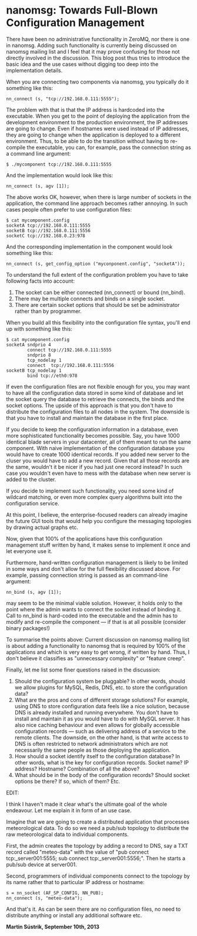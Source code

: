 # nanomsg: Towards Full-Blown Configuration Management



There have been no administrative functionality in ZeroMQ, nor there is one in nanomsg. Adding such functionality is currently being discussed on nanomsg mailing list and I feel that it may prove confusing for those not directly involved in the discussion. This blog post thus tries to introduce the basic idea and the use cases without digging too deep into the implementation details.

When you are connecting two components via nanomsg, you typically do it something like this:

    nn_connect (s, "tcp://192.168.0.111:5555");

The problem with that is that the IP address is hardcoded into the executable. When you get to the point of deploying the application from the development environment to the production environment, the IP addresses are going to change. Even if hostnames were used instead of IP addresses, they are going to change when the application is deployed to a different environment. Thus, to be able to do the transition without having to re-compile the executable, you can, for example, pass the connection string as a command line argument:

    $ ./mycomponent tcp://192.168.0.111:5555

And the implementation would look like this:

    nn_connect (s, agv [1]);

The above works OK, however, when there is large number of sockets in the application, the command line approach becomes rather annoying. In such cases people often prefer to use configuration files:

    $ cat mycomponent.config
    socketA tcp://192.168.0.111:5555
    socketB tcp://192.168.0.111:5556
    socketC tcp://192.168.0.23:978

And the corresponding implementation in the component would look something like this:

    nn_connect (s, get_config_option ("myconponent.config", "socketA"));

To understand the full extent of the configuration problem you have to take following facts into account:

1.  The socket can be either connected (nn\_connect) or bound (nn\_bind).
2.  There may be multiple connects and binds on a single socket.
3.  There are certain socket options that should be set be administrator rather than by programmer.

When you build all this flexibility into the configuration file syntax, you'll end up with something like this:

    $ cat mycomponent.config
    socketA sndprio 4
            connect tcp://192.168.0.111:5555
            sndprio 8
            tcp_nodelay 1
            connect  tcp://192.168.0.111:5556
    socketB tcp_nodelay 1
            bind tcp://eth0:978

If even the configuration files are not flexible enough for you, you may want to have all the configuration data stored in some kind of database and let the socket query the database to retrieve the connects, the binds and the socket options. The upside of this approach is that you don't have to distribute the configuration files to all nodes in the system. The downside is that you have to install and maintain the database in the first place.

If you decide to keep the configuration information in a database, even more sophisticated functionality becomes possible. Say, you have 1000 identical blade servers in your datacenter, all of them meant to run the same component. With naive implementation of the configuration database you would have to create 1000 identical records. If you added new server to the cluser you would have to add a new record. Given that all those records are the same, wouldn't it be nicer if you had just one record instead? In such case you wouldn't even have to mess with the database when new server is added to the cluster.

If you decide to implement such functionality, you need some kind of wildcard matching, or even more complex query algorithms built into the configuration service.

At this point, I believe, the enterprise-focused readers can already imagine the future GUI tools that would help you configure the messaging topologies by drawing actual graphs etc.

Now, given that 100% of the applications have this configuration management stuff written by hand, it makes sense to implement it once and let everyone use it.

Furthermore, hand-written configuration management is likely to be limited in some ways and don't allow for the full flexibility discussed above. For example, passing connection string is passed as an command-line argument:

    nn_bind (s, agv [1]);

may seem to be the minimal viable solution. However, it holds only to the point where the admin wants to connect the socket instead of binding it. Call to nn\_bind is hard-coded into the executable and the admin has to modify and re-compile the component — if that is at all possible (consider binary packages!)

To summarise the points above: Current discussion on nanomsg mailing list is about adding a functionality to nanomsg that is required by 100% of the applications and which is very easy to get wrong, if written by hand. Thus, I don't believe it classifies as "unnecessary complexity" or "feature creep".

Finally, let me list some finer questions raised in the discussion:

1.  Should the configuration system be pluggable? In other words, should we allow plugins for MySQL, Redis, DNS, etc. to store the configuration data?
2.  What are the pros and cons of different storage solutions? For example, using DNS to store configuration data feels like a nice solution, because DNS is already installed and running everywhere. You don't have to install and maintain it as you would have to do with MySQL server. It has also nice caching behaviour and even allows for globally accessible configuration records — such as delivering address of a service to the remote clients. The downside, on the other hand, is that write access to DNS is often restricted to network administrators which are not necessarily the same people as those deploying the application.
3.  How should a socket identify itself to the configuration database? In other words, what is the key for configuration records. Socket name? IP address? Hostname? Combination of all the above?
4.  What should be in the body of the configuration records? Should socket options be there? If so, which of them? Etc.

EDIT:

I think I haven't made it clear what's the ultimate goal of the whole endeavour. Let me explain it in form of an use case.

Imagine that we are going to create a distributed application that processes meteorological data. To do so we need a pub/sub topology to distribute the raw meteorological data to individual components.

First, the admin creates the topology by adding a record to DNS, say a TXT record called "meteo-data" with the value of "pub connect tcp:_server001:5555; sub connect tcp:_server001:5556;". Then he starts a pub/sub device at server001.

Second, programmers of individual components connect to the topology by its name rather that to particular IP address or hostname:

    s = nn_socket (AF_SP_CONFIG, NN_PUB);
    nn_connect (s, "meteo-data");

And that's it. As can be seen there are no configuration files, no need to distribute anything or install any additional software etc.

**Martin Sústrik, September 10th, 2013**